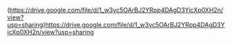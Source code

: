 (https://drive.google.com/file/d/1_w3yc5OArBJ2YRpp4DAgD3YicXp0XH2n/view?usp=sharing)https://drive.google.com/file/d/1_w3yc5OArBJ2YRpp4DAgD3YicXp0XH2n/view?usp=sharing
